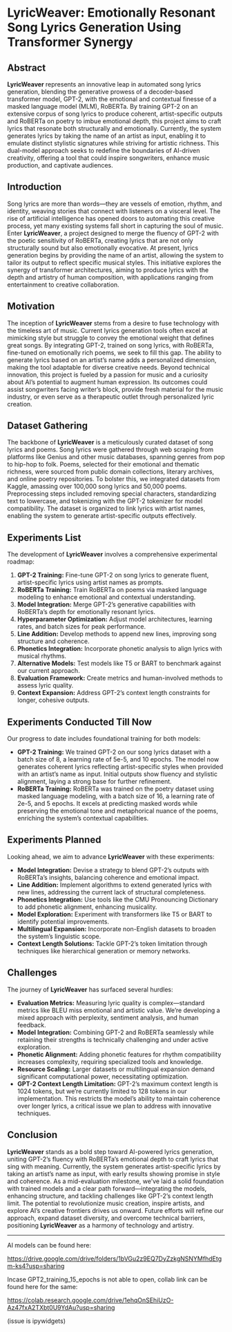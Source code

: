# **LyricWeaver: Emotionally Resonant Song Lyrics Generation Using Transformer Synergy**

## Abstract

**LyricWeaver** represents an innovative leap in automated song lyrics generation, blending the generative prowess of a decoder-based transformer model, GPT-2, with the emotional and contextual finesse of a masked language model (MLM), RoBERTa. By training GPT-2 on an extensive corpus of song lyrics to produce coherent, artist-specific outputs and RoBERTa on poetry to imbue emotional depth, this project aims to craft lyrics that resonate both structurally and emotionally. Currently, the system generates lyrics by taking the name of an artist as input, enabling it to emulate distinct stylistic signatures while striving for artistic richness. This dual-model approach seeks to redefine the boundaries of AI-driven creativity, offering a tool that could inspire songwriters, enhance music production, and captivate audiences.

## Introduction

Song lyrics are more than words—they are vessels of emotion, rhythm, and identity, weaving stories that connect with listeners on a visceral level. The rise of artificial intelligence has opened doors to automating this creative process, yet many existing systems fall short in capturing the soul of music. Enter **LyricWeaver**, a project designed to merge the fluency of GPT-2 with the poetic sensitivity of RoBERTa, creating lyrics that are not only structurally sound but also emotionally evocative. At present, lyrics generation begins by providing the name of an artist, allowing the system to tailor its output to reflect specific musical styles. This initiative explores the synergy of transformer architectures, aiming to produce lyrics with the depth and artistry of human composition, with applications ranging from entertainment to creative collaboration.

## Motivation

The inception of **LyricWeaver** stems from a desire to fuse technology with the timeless art of music. Current lyrics generation tools often excel at mimicking style but struggle to convey the emotional weight that defines great songs. By integrating GPT-2, trained on song lyrics, with RoBERTa, fine-tuned on emotionally rich poems, we seek to fill this gap. The ability to generate lyrics based on an artist’s name adds a personalized dimension, making the tool adaptable for diverse creative needs. Beyond technical innovation, this project is fueled by a passion for music and a curiosity about AI’s potential to augment human expression. Its outcomes could assist songwriters facing writer’s block, provide fresh material for the music industry, or even serve as a therapeutic outlet through personalized lyric creation.

## Dataset Gathering

The backbone of **LyricWeaver** is a meticulously curated dataset of song lyrics and poems. Song lyrics were gathered through web scraping from platforms like Genius and other music databases, spanning genres from pop to hip-hop to folk. Poems, selected for their emotional and thematic richness, were sourced from public domain collections, literary archives, and online poetry repositories. To bolster this, we integrated datasets from Kaggle, amassing over 100,000 song lyrics and 50,000 poems. Preprocessing steps included removing special characters, standardizing text to lowercase, and tokenizing with the GPT-2 tokenizer for model compatibility. The dataset is organized to link lyrics with artist names, enabling the system to generate artist-specific outputs effectively.

## Experiments List

The development of **LyricWeaver** involves a comprehensive experimental roadmap:

1. **GPT-2 Training:** Fine-tune GPT-2 on song lyrics to generate fluent, artist-specific lyrics using artist names as prompts.
2. **RoBERTa Training:** Train RoBERTa on poems via masked language modeling to enhance emotional and contextual understanding.
3. **Model Integration:** Merge GPT-2’s generative capabilities with RoBERTa’s depth for emotionally resonant lyrics.
4. **Hyperparameter Optimization:** Adjust model architectures, learning rates, and batch sizes for peak performance.
5. **Line Addition:** Develop methods to append new lines, improving song structure and coherence.
6. **Phonetics Integration:** Incorporate phonetic analysis to align lyrics with musical rhythms.
7. **Alternative Models:** Test models like T5 or BART to benchmark against our current approach.
8. **Evaluation Framework:** Create metrics and human-involved methods to assess lyric quality.
9. **Context Expansion:** Address GPT-2’s context length constraints for longer, cohesive outputs.

## Experiments Conducted Till Now

Our progress to date includes foundational training for both models:

- **GPT-2 Training:** We trained GPT-2 on our song lyrics dataset with a batch size of 8, a learning rate of 5e-5, and 10 epochs. The model now generates coherent lyrics reflecting artist-specific styles when provided with an artist’s name as input. Initial outputs show fluency and stylistic alignment, laying a strong base for further refinement.
- **RoBERTa Training:** RoBERTa was trained on the poetry dataset using masked language modeling, with a batch size of 16, a learning rate of 2e-5, and 5 epochs. It excels at predicting masked words while preserving the emotional tone and metaphorical nuance of the poems, enriching the system’s contextual capabilities.

## Experiments Planned

Looking ahead, we aim to advance **LyricWeaver** with these experiments:

- **Model Integration:** Devise a strategy to blend GPT-2’s outputs with RoBERTa’s insights, balancing coherence and emotional impact.
- **Line Addition:** Implement algorithms to extend generated lyrics with new lines, addressing the current lack of structural completeness.
- **Phonetics Integration:** Use tools like the CMU Pronouncing Dictionary to add phonetic alignment, enhancing musicality.
- **Model Exploration:** Experiment with transformers like T5 or BART to identify potential improvements.
- **Multilingual Expansion:** Incorporate non-English datasets to broaden the system’s linguistic scope.
- **Context Length Solutions:** Tackle GPT-2’s token limitation through techniques like hierarchical generation or memory networks.

## Challenges

The journey of **LyricWeaver** has surfaced several hurdles:

- **Evaluation Metrics:** Measuring lyric quality is complex—standard metrics like BLEU miss emotional and artistic value. We’re developing a mixed approach with perplexity, sentiment analysis, and human feedback.
- **Model Integration:** Combining GPT-2 and RoBERTa seamlessly while retaining their strengths is technically challenging and under active exploration.
- **Phonetic Alignment:** Adding phonetic features for rhythm compatibility increases complexity, requiring specialized tools and knowledge.
- **Resource Scaling:** Larger datasets or multilingual expansion demand significant computational power, necessitating optimization.
- **GPT-2 Context Length Limitation:** GPT-2’s maximum context length is 1024 tokens, but we’re currently limited to 128 tokens in our implementation. This restricts the model’s ability to maintain coherence over longer lyrics, a critical issue we plan to address with innovative techniques.

## Conclusion

**LyricWeaver** stands as a bold step toward AI-powered lyrics generation, uniting GPT-2’s fluency with RoBERTa’s emotional depth to craft lyrics that sing with meaning. Currently, the system generates artist-specific lyrics by taking an artist’s name as input, with early results showing promise in style and coherence. As a mid-evaluation milestone, we’ve laid a solid foundation with trained models and a clear path forward—integrating the models, enhancing structure, and tackling challenges like GPT-2’s context length limit. The potential to revolutionize music creation, inspire artists, and explore AI’s creative frontiers drives us onward. Future efforts will refine our approach, expand dataset diversity, and overcome technical barriers, positioning **LyricWeaver** as a harmony of technology and artistry.

---


AI models can be found here:

https://drive.google.com/drive/folders/1bVGu2z9EQ7DyZzkgNSNYMfhdEtgm-ks4?usp=sharing

Incase GPT2_training_15_epochs is not able to open, collab link can be found here for the same:

https://colab.research.google.com/drive/1ehqOnSEhiUzO-Az47fxA2TXbt0U9YdAu?usp=sharing

(issue is ipywidgets)
